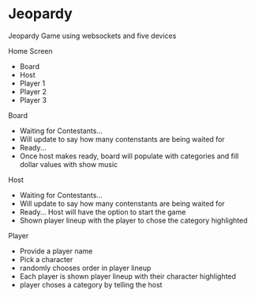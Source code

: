 # Jeopardy
Jeopardy Game using websockets and five devices

Home Screen
* Board
* Host
* Player 1
* Player 2
* Player 3

Board
* Waiting for Contestants...
* Will update to say how many contenstants are being waited for
* Ready...
* Once host makes ready, board will populate with categories and fill dollar values with show music

Host
* Waiting for Contestants...
* Will update to say how many contenstants are being waited for
* Ready... Host will have the option to start the game
* Shown player lineup with the player to chose the category highlighted

Player
* Provide a player name
* Pick a character
* randomly chooses order in player lineup
* Each player is shown player lineup with their character highlighted
* player choses a category by telling the host


